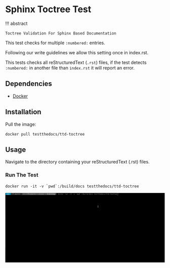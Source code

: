 # Sphinx Toctree Test

!!! abstract

    Toctree Validation For Sphinx Based Documentation

This test checks for multiple `:numbered:` entries.

Following our write guidelines we allow this setting once in index.rst.

This tests checks all reStructuredText (`.rst`) files, if the test detects `:numbered:` in another file than `index.rst` it will report an error.

## Dependencies

- [Docker](https://docker.com "Homepage of docker")

## Installation

Pull the image:

```console
docker pull testthedocs/ttd-toctree
```

## Usage

Navigate to the directory containing your reStructuredText (.rst) files.

### Run The Test

``` console
docker run -it -v `pwd`:/build/docs testthedocs/ttd-toctree
```

![A Gif with example](images/ttd-testtoc.gif)
